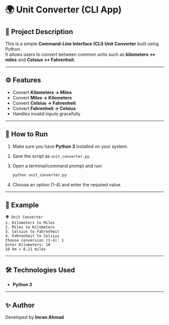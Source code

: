 # 🌍 Unit Converter (CLI App)

## 📌 Project Description

This is a simple **Command-Line Interface (CLI) Unit Converter** built
using Python.\
It allows users to convert between common units such as **kilometers ↔
miles** and **Celsius ↔ Fahrenheit**.

------------------------------------------------------------------------

## ⚙️ Features

-   Convert **Kilometers → Miles**
-   Convert **Miles → Kilometers**
-   Convert **Celsius → Fahrenheit**
-   Convert **Fahrenheit → Celsius**
-   Handles invalid inputs gracefully

------------------------------------------------------------------------

## 🚀 How to Run

1.  Make sure you have **Python 3** installed on your system.

2.  Save the script as `unit_converter.py`.

3.  Open a terminal/command prompt and run:

    ``` bash
    python unit_converter.py
    ```

4.  Choose an option (1-4) and enter the required value.

------------------------------------------------------------------------

## 📌 Example

    🌍 Unit Converter
    1. Kilometers to Miles
    2. Miles to Kilometers
    3. Celsius to Fahrenheit
    4. Fahrenheit to Celsius
    Choose conversion (1-4): 1
    Enter Kilometers: 10
    10 km = 6.21 miles

------------------------------------------------------------------------

## 🛠️ Technologies Used

-   **Python 3**

------------------------------------------------------------------------

## ✨ Author

Developed by **Imran Ahmad**
